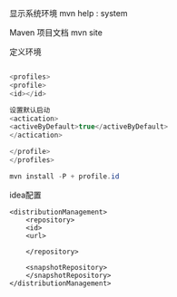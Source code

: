 显示系统环境
mvn help : system

Maven 项目文档
mvn site

定义环境 
```java

<profiles>
<profile>
<id></id>

设置默认启动
<actication>
<activeByDefault>true</activeByDefault>
</actication>

</profile>
</profiles>

mvn install -P + profile.id
```

idea配置
```
<distributionManagement>
	<repository>
	<id>
	<url>
	
	</repository>
	
	<snapshotRepository>
	</snapshotRepository>
</distributionManagement>
```



